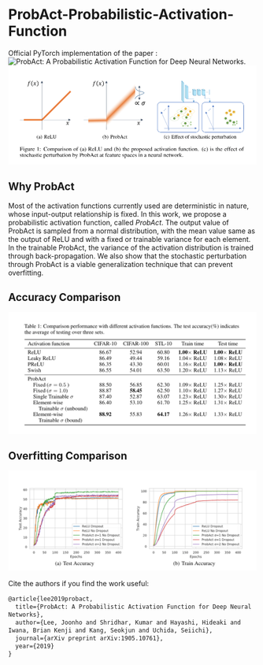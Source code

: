# ProbAct-Probabilistic-Activation-Function

Official PyTorch implementation of the paper : ![ProbAct: A Probabilistic Activation Function for Deep Neural Networks](https://arxiv.org/abs/1905.10761).
![ProbAct](Visualization/ProbAct.png)

## Why ProbAct

Most of the activation functions currently used are deterministic in nature, whose input-output relationship is fixed. In this work, we propose a probabilistic activation function, called *ProbAct*. The output value of ProbAct is sampled from a normal distribution, with the mean value same as the output of ReLU and with a fixed or trainable variance for each element. In the trainable ProbAct, the variance of the activation distribution is trained through back-propagation. We also show that the stochastic perturbation through ProbAct is a viable generalization technique that can prevent overfitting.

## Accuracy Comparison

![Comparison with other activation Functions](Visualization/ComparisonResultsProbAct.png)

## Overfitting Comparison

![Test-Train Comparison on CIFAR100](Visualization/OverfittingCIFAR100.png)


Cite the authors if you find the work useful:

```
@article{lee2019probact,
  title={ProbAct: A Probabilistic Activation Function for Deep Neural Networks},
  author={Lee, Joonho and Shridhar, Kumar and Hayashi, Hideaki and Iwana, Brian Kenji and Kang, Seokjun and Uchida, Seiichi},
  journal={arXiv preprint arXiv:1905.10761},
  year={2019}
}

```










